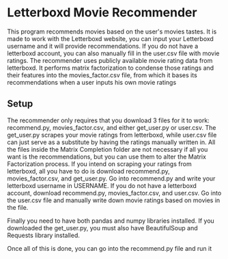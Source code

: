 # Letterboxd Movie Recommender
This program recommends movies based on the user's movies tastes. It is made to work with the Letterboxd website, you can input your Letterboxd username and it will provide recommendations. If you do not have a letterboxd account, you can also manually fill in the user.csv file with movie ratings.
The recommender uses publicly available movie rating data from letterboxd. It performs matrix factorization to condense those ratings and their features into the movies_factor.csv file, from which it bases its recommendations when a user inputs his own movie ratings


## Setup
The recommender only requires that you download 3 files for it to work: recommend.py, movies_factor.csv, and either get_user.py or user.csv. The get_user.py scrapes your movie ratings from letterboxd, while user.csv file can just serve as a substitute by having the ratings manually written in. All the files inside the Matrix Completion folder are not necessary if all you want is the recommendations, but you can use them to alter the Matrix Factorization process. 
If you intend on scraping your ratings from letterboxd, all you have to do is download recommend.py, movies_factor.csv, and get_user.py. Go into recommend.py and write your letterboxd username in USERNAME.
If you do not have a letterboxd account, download recommend.py, movies_factor.csv, and user.csv. Go into the user.csv file and manually write down movie ratings based on movies in the file.

Finally you need to have both pandas and numpy libraries installed. If you downloaded the get_user.py, you must also have BeautifulSoup and Requests library installed.

Once all of this is done, you can go into the recommend.py file and run it



